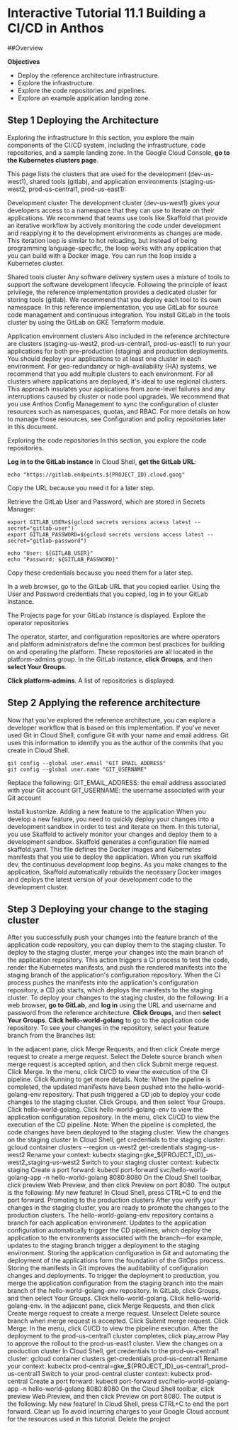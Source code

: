 # Interactive Tutorial 11.1  Building a CI/CD in Anthos

##Overview

**Objectives**
* Deploy the reference architecture infrastructure.
* Explore the infrastructure.
* Explore the code repositories and pipelines.
* Explore an example application landing zone.
 
## Step 1 Deploying the Architecture

Exploring the infrastructure
In this section, you explore the main components of the CI/CD system, including the infrastructure, code repositories, and a sample landing zone.
In the Google Cloud Console, **go to the Kubernetes clusters page**.

This page lists the clusters that are used for the development (dev-us-west1), shared tools (gitlab), and application environments (staging-us-west2, prod-us-central1, prod-us-east1):

Development cluster
The development cluster (dev-us-west1) gives your developers access to a namespace that they can use to iterate on their applications. We recommend that teams use tools like Skaffold that provide an iterative workflow by actively monitoring the code under development and reapplying it to the development environments as changes are made. This iteration loop is similar to hot reloading, but instead of being programming language-specific, the loop works with any application that you can build with a Docker image. You can run the loop inside a Kubernetes cluster.
 
Shared tools cluster
Any software delivery system uses a mixture of tools to support the software development lifecycle. Following the principle of least privilege, the reference implementation provides a dedicated cluster for storing tools (gitlab). We recommend that you deploy each tool to its own namespace.
In this reference implementation, you use GitLab for source code management and continuous integration. You install GitLab in the tools cluster by using the GitLab on GKE Terraform module.

Application environment clusters
Also included in the reference architecture are clusters (staging-us-west2, prod-us-central1, prod-us-east1) to run your applications for both pre-production (staging) and production deployments. You should deploy your applications to at least one cluster in each environment. For geo-redundancy or high-availability (HA) systems, we recommend that you add multiple clusters to each environment. For all clusters where applications are deployed, it's ideal to use regional clusters. This approach insulates your applications from zone-level failures and any interruptions caused by cluster or node pool upgrades.
We recommend that you use Anthos Config Management to sync the configuration of cluster resources such as namespaces, quotas, and RBAC. For more details on how to manage those resources, see Configuration and policy repositories later in this document.

Exploring the code repositories
In this section, you explore the code repositories.

**Log in to the GitLab instance**
In Cloud Shell, **get the GitLab URL**:
```
echo "https://gitlab.endpoints.${PROJECT_ID}.cloud.goog"
```
Copy the URL because you need it for a later step.

Retrieve the GitLab User and Password, which are stored in Secrets Manager:
```
export GITLAB_USER=$(gcloud secrets versions access latest --secret="gitlab-user")
export GITLAB_PASSWORD=$(gcloud secrets versions access latest --secret="gitlab-password")

echo "User: ${GITLAB_USER}"
echo "Password: ${GITLAB_PASSWORD}"
```
Copy these credentials because you need them for a later step.

In a web browser, go to the GitLab URL that you copied earlier.
Using the User and Password credentials that you copied, log in to your GitLab instance.

The Projects page for your GitLab instance is displayed.
Explore the operator repositories

The operator, starter, and configuration repositories are where operators and platform administrators define the common best practices for building on and operating the platform. These repositories are all located in the platform-admins group.
In the GitLab instance, **click Groups**, and then **select Your Groups**.

**Click platform-admins**.
A list of repositories is displayed:

## Step 2 Applying the reference architecture
Now that you've explored the reference architecture, you can explore a developer workflow that is based on this implementation. 
If you've never used Git in Cloud Shell, configure Git with your name and email address. Git uses this information to identify you as the author of the commits that you create in Cloud Shell.
```
git config --global user.email "GIT_EMAIL_ADDRESS"
git config --global user.name "GIT_USERNAME"
```
Replace the following:
GIT_EMAIL_ADDRESS: the email address associated with your Git account
GIT_USERNAME: the username associated with your Git account

Install kustomize.
Adding a new feature to the application
When you develop a new feature, you need to quickly deploy your changes into a development sandbox in order to test and iterate on them. 
In this tutorial, you use Skaffold to actively monitor your changes and deploy them to a development sandbox.
Skaffold generates a configuration file named skaffold.yaml. 
This file defines the Docker images and Kubernetes manifests that you use to deploy the application. When you run skaffold dev, the continuous development loop begins. As you make changes to the application, Skaffold automatically rebuilds the necessary Docker images and deploys the latest version of your development code to the development cluster.

## Step 3 Deploying your change to the staging cluster
After you successfully push your changes into the feature branch of the application code repository, you can deploy them to the staging cluster. To deploy to the staging cluster, merge your changes into the main branch of the application repository. This action triggers a CI process to test the code, render the Kubernetes manifests, and push the rendered manifests into the staging branch of the application's configuration repository. When the CI process pushes the manifests into the application's configuration repository, a CD job starts, which deploys the manifests to the staging cluster.
To deploy your changes to the staging cluster, do the following:
In a web browser, **go to GitLab**, and **log in** using the URL and username and password from the reference architecture.
**Click Groups**, and then **select Your Groups**.
**Click hello-world-golang** to go to the application code repository.
To see your changes in the repository, select your feature branch from the Branches list:

In the adjacent pane, click Merge Requests, and then click Create merge request to create a merge request.
Select the Delete source branch when merge request is accepted option, and then click Submit merge request.
Click Merge.
In the menu, click CI/CD to view the execution of the CI pipeline.
Click Running to get more details.
Note: When the pipeline is completed, the updated manifests have been pushed into the hello-world-golang-env repository. That push triggered a CD job to deploy your code changes to the staging cluster.
Click Groups, and then select Your Groups.
Click hello-world-golang.
Click hello-world-golang-env to view the application configuration repository.
In the menu, click CI/CD to view the execution of the CD pipeline.
Note: When the pipeline is completed, the code changes have been deployed to the staging cluster.
View the changes on the staging cluster
In Cloud Shell, get credentials to the staging cluster:
gcloud container clusters --region us-west2 get-credentials staging-us-west2
Rename your context:
kubectx staging=gke_${PROJECT_ID}_us-west2_staging-us-west2
Switch to your staging cluster context:
kubectx staging
Create a port forward:
kubectl port-forward svc/hello-world-golang-app -n hello-world-golang 8080:8080
On the Cloud Shell toolbar, click preview Web Preview, and then click Preview on port 8080.
The output is the following:
My new feature!
 In Cloud Shell, press CTRL+C to end the port forward.
Promoting to the production clusters
After you verify your changes in the staging cluster, you are ready to promote the changes to the production clusters. The hello-world-golang-env repository contains a branch for each application environment. Updates to the application configuration automatically trigger the CD pipelines, which deploy the application to the environments associated with the branch—for example, updates to the staging branch trigger a deployment to the staging environment. Storing the application configuration in Git and automating the deployment of the applications form the foundation of the GitOps process. Storing the manifests in Git improves the auditability of configuration changes and deployments.
To trigger the deployment to production, you merge the application configuration from the staging branch into the main branch of the hello-world-golang-env repository.
In GitLab, click Groups, and then select Your Groups.
Click hello-world-golang.
Click hello-world-golang-env.
In the adjacent pane, click Merge Requests, and then click Create merge request to create a merge request.
Unselect Delete source branch when merge request is accepted.
Click Submit merge request.
Click Merge.
In the menu, click CI/CD to view the pipeline execution.
After the deployment to the prod-us-central1 cluster completes, click play_arrow Play to approve the rollout to the prod-us-east1 cluster.
View the changes on a production cluster
In Cloud Shell, get credentials to the prod-us-central1 cluster:
gcloud container clusters get-credentials prod-us-central1
Rename your context:
kubectx prod-central=gke_${PROJECT_ID}_us-central1_prod-us-central1
Switch to your prod-central cluster context:
kubectx prod-central
Create a port forward:
kubectl port-forward svc/hello-world-golang-app -n hello-world-golang 8080:8080
On the Cloud Shell toolbar, click preview Web Preview, and then click Preview on port 8080.
The output is the following:
My new feature!
In Cloud Shell, press CTRL+C to end the port forward.
Clean up
To avoid incurring charges to your Google Cloud account for the resources used in this tutorial.
Delete the project
